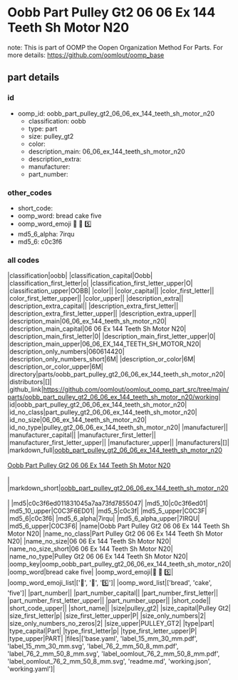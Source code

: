 # Oobb Part Pulley Gt2 06 06 Ex 144 Teeth Sh Motor N20  

note: This is part of OOMP the Oopen Organization Method For Parts. For more details: https://github.com/oomlout/oomp_base

##  part details





### id
* oomp_id: oobb_part_pulley_gt2_06_06_ex_144_teeth_sh_motor_n20
  * classification: oobb
  * type: part
  * size: pulley_gt2
  * color: 
  * description_main: 06_06_ex_144_teeth_sh_motor_n20
  * description_extra: 
  * manufacturer: 
  * part_number: 

### other_codes
* short_code: 
* oomp_word: bread cake five
* oomp_word_emoji :bread: :cake: :five:
* md5_6_alpha: 7irqu
* md5_6: c0c3f6

### all codes 
|classification|oobb|
|classification_capital|Oobb|
|classification_first_letter|o|
|classification_first_letter_upper|O|
|classification_upper|OOBB|
|color||
|color_capital||
|color_first_letter||
|color_first_letter_upper||
|color_upper||
|description_extra||
|description_extra_capital||
|description_extra_first_letter||
|description_extra_first_letter_upper||
|description_extra_upper||
|description_main|06_06_ex_144_teeth_sh_motor_n20|
|description_main_capital|06 06 Ex 144 Teeth Sh Motor N20|
|description_main_first_letter|0|
|description_main_first_letter_upper|0|
|description_main_upper|06_06_EX_144_TEETH_SH_MOTOR_N20|
|description_only_numbers|060614420|
|description_only_numbers_short|6M|
|description_or_color|6M|
|description_or_color_upper|6M|
|directory|parts/oobb_part_pulley_gt2_06_06_ex_144_teeth_sh_motor_n20|
|distributors|[]|
|github_link|https://github.com/oomlout/oomlout_oomp_part_src/tree/main/parts/oobb_part_pulley_gt2_06_06_ex_144_teeth_sh_motor_n20/working|
|id|oobb_part_pulley_gt2_06_06_ex_144_teeth_sh_motor_n20|
|id_no_class|part_pulley_gt2_06_06_ex_144_teeth_sh_motor_n20|
|id_no_size|06_06_ex_144_teeth_sh_motor_n20|
|id_no_type|pulley_gt2_06_06_ex_144_teeth_sh_motor_n20|
|manufacturer||
|manufacturer_capital||
|manufacturer_first_letter||
|manufacturer_first_letter_upper||
|manufacturer_upper||
|manufacturers|[]|
|markdown_full|[oobb_part_pulley_gt2_06_06_ex_144_teeth_sh_motor_n20](https://github.com/oomlout/oomlout_oomp_part_src/tree/main/parts/oobb_part_pulley_gt2_06_06_ex_144_teeth_sh_motor_n20/working)<br>[](https://github.com/oomlout/oomlout_oomp_part_src/tree/main/parts/oobb_part_pulley_gt2_06_06_ex_144_teeth_sh_motor_n20/working)<br>[Oobb Part Pulley Gt2 06 06 Ex 144 Teeth Sh Motor N20](https://github.com/oomlout/oomlout_oomp_part_src/tree/main/parts/oobb_part_pulley_gt2_06_06_ex_144_teeth_sh_motor_n20/working)<br><br>|
|markdown_short|[oobb_part_pulley_gt2_06_06_ex_144_teeth_sh_motor_n20](https://github.com/oomlout/oomlout_oomp_part_src/tree/main/parts/oobb_part_pulley_gt2_06_06_ex_144_teeth_sh_motor_n20/working)<br><br>|
|md5|c0c3f6ed011831045a7aa73fd7855047|
|md5_10|c0c3f6ed01|
|md5_10_upper|C0C3F6ED01|
|md5_5|c0c3f|
|md5_5_upper|C0C3F|
|md5_6|c0c3f6|
|md5_6_alpha|7irqu|
|md5_6_alpha_upper|7IRQU|
|md5_6_upper|C0C3F6|
|name|Oobb Part Pulley Gt2 06 06 Ex 144 Teeth Sh Motor N20|
|name_no_class|Part Pulley Gt2 06 06 Ex 144 Teeth Sh Motor N20|
|name_no_size|06 06 Ex 144 Teeth Sh Motor N20|
|name_no_size_short|06 06 Ex 144 Teeth Sh Motor N20|
|name_no_type|Pulley Gt2 06 06 Ex 144 Teeth Sh Motor N20|
|oomp_key|oomp_oobb_part_pulley_gt2_06_06_ex_144_teeth_sh_motor_n20|
|oomp_word|bread cake five|
|oomp_word_emoji|:bread: :cake: :five:|
|oomp_word_emoji_list|[':bread:', ':cake:', ':five:']|
|oomp_word_list|['bread', 'cake', 'five']|
|part_number||
|part_number_capital||
|part_number_first_letter||
|part_number_first_letter_upper||
|part_number_upper||
|short_code||
|short_code_upper||
|short_name||
|size|pulley_gt2|
|size_capital|Pulley Gt2|
|size_first_letter|p|
|size_first_letter_upper|P|
|size_only_numbers|2|
|size_only_numbers_no_zeros|2|
|size_upper|PULLEY_GT2|
|type|part|
|type_capital|Part|
|type_first_letter|p|
|type_first_letter_upper|P|
|type_upper|PART|
|files|['base.yaml', 'label_15_mm_30_mm.pdf', 'label_15_mm_30_mm.svg', 'label_76_2_mm_50_8_mm.pdf', 'label_76_2_mm_50_8_mm.svg', 'label_oomlout_76_2_mm_50_8_mm.pdf', 'label_oomlout_76_2_mm_50_8_mm.svg', 'readme.md', 'working.json', 'working.yaml']|
